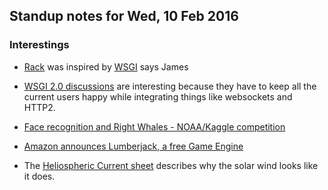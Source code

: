 ## Standup notes for Wed, 10 Feb 2016

### Interestings

- [Rack](http://rack.github.io/) was inspired by [WSGI](http://wsgi.readthedocs.org/en/latest/) says James

- [WSGI 2.0 discussions](http://wsgi.readthedocs.org/en/latest/proposals-2.0.html) are interesting because they have to keep all the current users happy while integrating things like websockets and HTTP2.

- [Face recognition and Right Whales - NOAA/Kaggle competition](http://deepsense.io/deep-learning-right-whale-recognition-kaggle)

- [Amazon announces Lumberjack, a free Game Engine](http://www.forbes.com/sites/insertcoin/2016/02/09/out-of-nowhere-amazon-debuts-its-own-free-game-engine-lumberjack/)

- The [Heliospheric Current sheet](https://en.wikipedia.org/wiki/Heliospheric_current_sheet) describes why the solar wind looks like it does.
